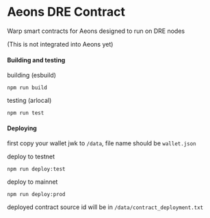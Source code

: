 # Aeons DRE Contract
Warp smart contracts for Aeons designed to run on DRE nodes

(This is not integrated into Aeons yet)

#### Building and testing
building (esbuild)
```shell
npm run build
```

testing (arlocal)
```shell
npm run test
```

#### Deploying
first copy your wallet jwk to `/data`, file name should be `wallet.json`

deploy to testnet
```shell
npm run deploy:test
```

deploy to mainnet
```shell
npm run deploy:prod
```

deployed contract source id will be in `/data/contract_deployment.txt`
